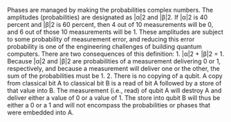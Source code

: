 Phases are managed by making the probabilities complex numbers. The amplitudes (probabilities) are designated as |α|2 and |β|2. If |α|2 is 40 percent and |β|2 is 60 percent, then 4 out of 10 measurements will be 0, and 6 out of those 10 measurements will be 1. These amplitudes are subject to some probability of measurement error, and reducing this error probability is one of the engineering challenges of building quantum computers. There are two consequences of this definition: 1.  |α|2 + |β|2 = 1. Because |α|2 and |β|2 are probabilities of a measurement delivering 0 or 1, respectively, and because a measurement will deliver one or the other, the sum of the probabilities must be 1. 2.  There is no copying of a qubit. A copy from classical bit A to classical bit B is a read of bit A followed by a store of that value into B. The measurement (i.e., read) of qubit A will destroy A and deliver either a value of 0 or a value of 1. The store into qubit B will thus be either a 0 or a 1 and will not encompass the probabilities or phases that were embedded into A.